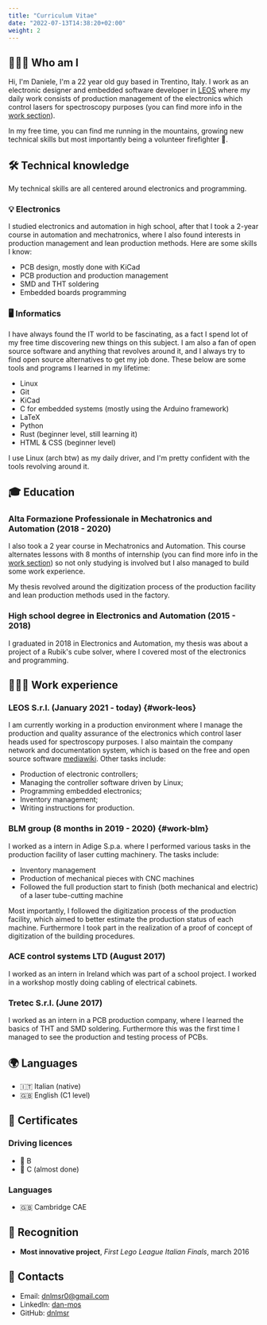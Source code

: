 ```yaml
---
title: "Curriculum Vitae"
date: "2022-07-13T14:38:20+02:00"
weight: 2
---
```

## 🙋🏼‍♂️ Who am I

Hi, I'm Daniele, I'm a 22 year old guy based in Trentino, Italy. I
work as an electronic designer and embedded software developer in
[LEOS](http://www.leos-instruments.com) where my daily work consists of
production management of the electronics which control lasers for
spectroscopy purposes (you can find more info in the [work
section](#work-leos)).

In my free time, you can find me running in the mountains, growing new
technical skills but most importantly being a volunteer firefighter 🚒.

## 🛠️ Technical knowledge

My technical skills are all centered around electronics and programming.

### 💡 Electronics

I studied electronics and automation in high school, after that I took a
2-year course in automation and mechatronics, where I also found
interests in production management and lean production methods. Here are
some skills I know:

-   PCB design, mostly done with KiCad
-   PCB production and production management
-   SMD and THT soldering
-   Embedded boards programming

### 🖥️ Informatics

I have always found the IT world to be fascinating, as a fact I spend lot of my
free time discovering new things on this subject. I am also a fan of open source
software and anything that revolves around it, and I always try to find open
source alternatives to get my job done. These below are some tools and programs
I learned in my lifetime:

- Linux
- Git
- KiCad
- C for embedded systems (mostly using the Arduino framework)
- LaTeX
- Python
- Rust (beginner level, still learning it)
- HTML & CSS (beginner level)

I use Linux (arch btw) as my daily driver, and I'm pretty confident with the
tools revolving around it.

## 🎓 Education

### Alta Formazione Professionale in Mechatronics and Automation (2018 - 2020)

I also took a 2 year course in Mechatronics and Automation. This course
alternates lessons with 8 months of internship (you can find more info
in the [work section](#work-blm)) so not only studying is involved but I
also managed to build some work experience.

My thesis revolved around the digitization process of the production
facility and lean production methods used in the factory.

### High school degree in Electronics and Automation (2015 - 2018)

I graduated in 2018 in Electronics and Automation, my thesis was about a
project of a Rubik's cube solver, where I covered most of the
electronics and programming.

## 👨🏼‍💻 Work experience

### LEOS S.r.l. (January 2021 - today) {#work-leos}

I am currently working in a production environment where I manage the production
and quality assurance of the electronics which control laser heads used for
spectroscopy purposes. I also maintain the company network and documentation system, which
is based on the free and open source software
[mediawiki](https://www.mediawiki.org/wiki/MediaWiki).
Other tasks include:
- Production of electronic controllers;
- Managing the controller software driven by Linux;
- Programming embedded electronics;
- Inventory management;
- Writing instructions for production.

### BLM group (8 months in 2019 - 2020) {#work-blm}

I worked as a intern in Adige S.p.a. where I performed various tasks in
the production facility of laser cutting machinery. The tasks include:

-   Inventory management
-   Production of mechanical pieces with CNC machines
-   Followed the full production start to finish (both mechanical and
    electric) of a laser tube-cutting machine

Most importantly, I followed the digitization process of the production
facility, which aimed to better estimate the production status of each
machine. Furthermore I took part in the realization of a proof of
concept of digitization of the building procedures.

### ACE control systems LTD (August 2017)

I worked as an intern in Ireland which was part of a school project. I
worked in a workshop mostly doing cabling of electrical cabinets.

### Tretec S.r.l. (June 2017)

I worked as an intern in a PCB production company, where I learned the
basics of THT and SMD soldering. Furthermore this was the first time I
managed to see the production and testing process of PCBs.

## 🌍 Languages
- 🇮🇹 Italian (native)
- 🇬🇧 English (C1 level)

## 📜 Certificates

### Driving licences
- 🚗 B
- 🚚 C (almost done)

### Languages
- 🇬🇧 Cambridge CAE

## 🏅 Recognition
- **Most innovative project**, *First Lego League Italian Finals*, march 2016

## 📧 Contacts

-   Email: <dnlmsr0@gmail.com>
-   LinkedIn: [dan-mos](https://www.linkedin.com/in/dan-mos)
-   GitHub: [dnlmsr](https://github.com/dnlmsr)
